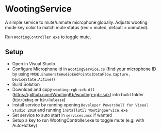 # WootingService

A simple service to mute/unmute microphone globally. Adjusts wooting mode key color to match mute status (red = muted, default = unmuted).

Run `WootingController.exe` to toggle mute.

## Setup
- Open in Visual Studio.
- Configure Microphone id in `WootingService.cs` (find your microphone ID by using `MMDE.EnumerateAudioEndPoints(DataFlow.Capture, DeviceState.Active)`)
- Build Solution
- Download and copy `wooting-rgb-sdk.dll` (https://github.com/WootingKb/wooting-rgb-sdk) into build folder (`bin/Debug` or `bin/Release`)
- Install service by running opening `Developer Powershell for Visual Studio 2019` and running `installutil WootingService.exe`
- Set service to auto start in `services.msc` if wanted
- Setup a key to run WootingController.exe to toggle mute (e.g. with AutoHotkey)

